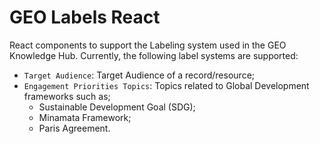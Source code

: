# GEO Labels React

React components to support the Labeling system used in the GEO Knowledge Hub. Currently, the following label systems are supported:

- `Target Audience`: Target Audience of a record/resource;
- `Engagement Priorities Topics`: Topics related to Global Development frameworks such as;
  - Sustainable Development Goal (SDG);
  - Minamata Framework;
  - Paris Agreement.
